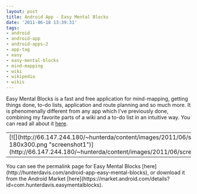 ```yaml
---
layout: post
title: Android App - Easy Mental Blocks
date: '2011-06-18 13:39:31'
tags:
- android
- android-app
- android-apps-2
- app-tag
- easy
- easy-mental-blocks
- mind-mapping
- wiki
- wikipedia
- wikis
---
```



Easy Mental Blocks is a fast and free application for mind-mapping, getting things done, to-do lists, application and route planning and so much more. It is phenomenally different from any app which I’ve previously done, combining my favorite parts of a wiki and a to-do list in an intuitive way. You can read all about it [here](http://hunterdavis.com/android-app-easy-mental-blocks).

<table><tr><td>[![](http://66.147.244.180/~hunterda/content/images/2011/06/screenshot191-180x300.png "screenshot1")](http://66.147.244.180/~hunterda/content/images/2011/06/screenshot191.png)</td><td>[![](http://66.147.244.180/~hunterda/content/images/2011/06/screenshot271-180x300.png "screenshot2")](http://66.147.244.180/~hunterda/content/images/2011/06/screenshot271.png)</td><td>[![](http://66.147.244.180/~hunterda/content/images/2011/06/screenshot34-180x300.png "screenshot3")](http://66.147.244.180/~hunterda/content/images/2011/06/screenshot34.png)</td></tr></table>You can see the permalink page for Easy Mental Blocks [here](http://hunterdavis.com/android-app-easy-mental-blocks), or download it from the Android Market [here](https://market.android.com/details?id=com.hunterdavis.easymentalblocks).



